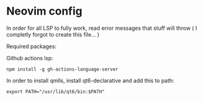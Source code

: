 # Neovim config

In order for all LSP to fully work, read error messages that stuff will throw ( I completly forgot to create this file... )


Required packages:

Github actions lsp:
```shell
npm install -g gh-actions-language-server
```

In order to install qmlls, install qt6-declarative and add this to path:
```
export PATH="/usr/lib/qt6/bin:$PATH"
```


